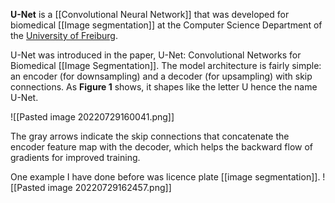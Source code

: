 **U-Net** is a [[Convolutional Neural Network]] that was developed for biomedical [[Image segmentation]] at the Computer Science Department of the [University of Freiburg](https://en.wikipedia.org/wiki/University_of_Freiburg "University of Freiburg").

U-Net was introduced in the paper, U-Net: Convolutional Networks for Biomedical [[Image Segmentation]]. The model architecture is fairly simple: an encoder (for downsampling) and a decoder (for upsampling) with skip connections. As **Figure 1** shows, it shapes like the letter U hence the name U-Net.

![[Pasted image 20220729160041.png]]

The gray arrows indicate the skip connections that concatenate the encoder feature map with the decoder, which helps the backward flow of gradients for improved training.

One example I have done before was licence plate [[image segmentation]].
![[Pasted image 20220729162457.png]]